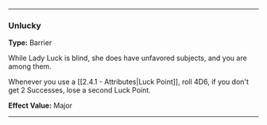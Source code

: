 ___
### Unlucky
__Type:__ Barrier

While Lady Luck is blind, she does have unfavored subjects, and you are among them.

Whenever you use a [[2.4.1 - Attributes|Luck Point]], roll 4D6, if you don't get 2 Successes, lose a second Luck Point.

__Effect Value:__ Major

___